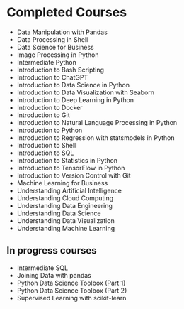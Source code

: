 
# Completed Courses

- Data Manipulation with Pandas
- Data Processing in Shell
- Data Science for Business
- Image Processing in Python
- Intermediate Python
- Introduction to Bash Scripting
- Introduction to ChatGPT
- Introduction to Data Science in Python
- Introduction to Data Visualization with Seaborn
- Introduction to Deep Learning in Python
- Introduction to Docker
- Introduction to Git
- Introduction to Natural Language Processing in Python
- Introduction to Python
- Introduction to Regression with statsmodels in Python
- Introduction to Shell
- Introduction to SQL
- Introduction to Statistics in Python
- Introduction to TensorFlow in Python
- Introduction to Version Control with Git
- Machine Learning for Business
- Understanding Artificial Intelligence
- Understanding Cloud Computing
- Understanding Data Engineering
- Understanding Data Science
- Understanding Data Visualization
- Understanding Machine Learning

## In progress courses
- Intermediate SQL
- Joining Data with pandas
- Python Data Science Toolbox (Part 1)
- Python Data Science Toolbox (Part 2)
- Supervised Learning with scikit-learn
